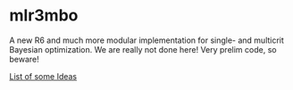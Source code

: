 mlr3mbo
================

A new R6 and much more modular implementation for single- and multicrit Bayesian optimization.
We are really not done here! Very prelim code, so beware!

[List of some Ideas](https://github.com/mb706/okmbo/tree/master/todo-files)
